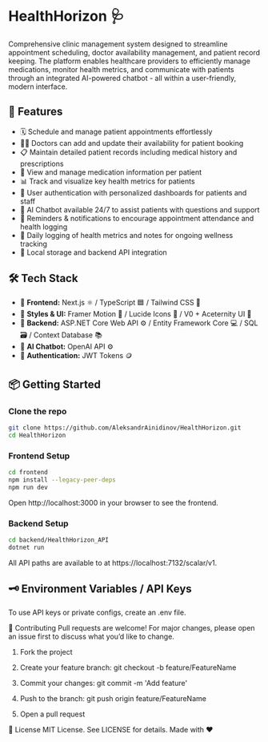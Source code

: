 # HealthHorizon 🩺

Comprehensive clinic management system designed to streamline appointment scheduling, doctor availability management, and patient record keeping. The platform enables healthcare providers to efficiently manage medications, monitor health metrics, and communicate with patients through an integrated AI-powered chatbot - all within a user-friendly, modern interface.

## 🚀 Features

- 🗓️ Schedule and manage patient appointments effortlessly
- 👨‍⚕️ Doctors can add and update their availability for patient booking
- 📋 Maintain detailed patient records including medical history and prescriptions
- 💊 View and manage medication information per patient
- 📊 Track and visualize key health metrics for patients
- 👤 User authentication with personalized dashboards for patients and staff
- 🤖 AI Chatbot available 24/7 to assist patients with questions and support
- 🔔 Reminders & notifications to encourage appointment attendance and health logging
- 📝 Daily logging of health metrics and notes for ongoing wellness tracking
- 💾 Local storage and backend API integration


## 🛠️ Tech Stack

- 🎨 **Frontend:** Next.js ⚛️ / TypeScript 🟦 / Tailwind CSS 💅
- 💅 **Styles & UI:** Framer Motion 🎥 / Lucide Icons 💠 / V0 + Aceternity UI 🎯
- 🧠 **Backend:** ASP.NET Core Web API ⚙️ / Entity Framework Core 💻 / SQL 🗃️ / Context Database 📚
- 🤖 **AI Chatbot:** OpenAI API ⚙️
- 🔐 **Authentication:** JWT Tokens 🪙


## 📦 Getting Started

### Clone the repo

```bash
git clone https://github.com/AleksandrAinidinov/HealthHorizon.git
cd HealthHorizon
```

### Frontend Setup
```bash
cd frontend
npm install --legacy-peer-deps
npm run dev
```
Open http://localhost:3000 in your browser to see the frontend.

### Backend Setup
```bash
cd backend/HealthHorizon_API
dotnet run
```
All API paths are available to at https://localhost:7132/scalar/v1.

## 🗝️ Environment Variables / API Keys
To use API keys or private configs, create an .env file.


🤝 Contributing
Pull requests are welcome! For major changes, please open an issue first to discuss what you’d like to change.

1. Fork the project

2. Create your feature branch: git checkout -b feature/FeatureName

3. Commit your changes: git commit -m 'Add feature'

4. Push to the branch: git push origin feature/FeatureName

5. Open a pull request

📄 License
MIT License. See LICENSE for details.
Made with ❤️
